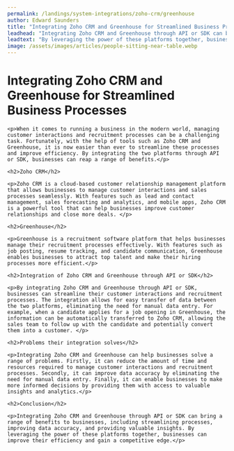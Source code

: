 ```yaml
---
permalink: /landings/system-integrations/zoho-crm/greenhouse
author: Edward Saunders
title: "Integrating Zoho CRM and Greenhouse for Streamlined Business Processes"
leadhead: "Integrating Zoho CRM and Greenhouse through API or SDK can bring a range of benefits to businesses, including streamlining processes, improving data accuracy, and providing valuable insights"
leadtext: "By leveraging the power of these platforms together, businesses can improve their efficiency and gain a competitive edge."
image: /assets/images/articles/people-sitting-near-table.webp
---
```

<div class="arttext">
	<h1>Integrating Zoho CRM and Greenhouse for Streamlined Business Processes</h1>

	<p>When it comes to running a business in the modern world, managing customer interactions and recruitment processes can be a challenging task. Fortunately, with the help of tools such as Zoho CRM and Greenhouse, it is now easier than ever to streamline these processes and improve efficiency. By integrating the two platforms through API or SDK, businesses can reap a range of benefits.</p>

	<h2>Zoho CRM</h2>

	<p>Zoho CRM is a cloud-based customer relationship management platform that allows businesses to manage customer interactions and sales processes seamlessly. With features such as lead and contact management, sales forecasting and analytics, and mobile apps, Zoho CRM is a powerful tool that can help businesses improve customer relationships and close more deals. </p>

	<h2>Greenhouse</h2>

	<p>Greenhouse is a recruitment software platform that helps businesses manage their recruitment processes effectively. With features such as job posting, resume tracking, and candidate communication, Greenhouse enables businesses to attract top talent and make their hiring processes more efficient.</p>

	<h2>Integration of Zoho CRM and Greenhouse through API or SDK</h2>

	<p>By integrating Zoho CRM and Greenhouse through API or SDK, businesses can streamline their customer interactions and recruitment processes. The integration allows for easy transfer of data between the two platforms, eliminating the need for manual data entry. For example, when a candidate applies for a job opening in Greenhouse, the information can be automatically transferred to Zoho CRM, allowing the sales team to follow up with the candidate and potentially convert them into a customer. </p>

	<h2>Problems their integration solves</h2>

	<p>Integrating Zoho CRM and Greenhouse can help businesses solve a range of problems. Firstly, it can reduce the amount of time and resources required to manage customer interactions and recruitment processes. Secondly, it can improve data accuracy by eliminating the need for manual data entry. Finally, it can enable businesses to make more informed decisions by providing them with access to valuable insights and analytics.</p>

	<h2>Conclusion</h2>

	<p>Integrating Zoho CRM and Greenhouse through API or SDK can bring a range of benefits to businesses, including streamlining processes, improving data accuracy, and providing valuable insights. By leveraging the power of these platforms together, businesses can improve their efficiency and gain a competitive edge.</p>

</div>